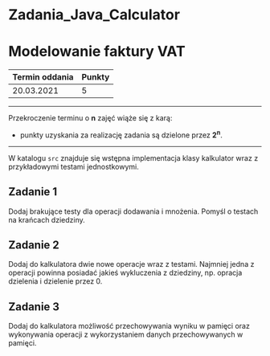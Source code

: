 # Zadania_Java_Calculator

# Modelowanie faktury VAT

| Termin oddania | Punkty     |
|----------------|:-----------|
|    20.03.2021  |  5        |

--- 
Przekroczenie terminu o **n** zajęć wiąże się z karą:
- punkty uzyskania za realizację zadania są dzielone przez **2<sup>n</sup>**.

--- 
W katalogu `src` znajduje się wstępna implementacja klasy kalkulator wraz z przykładowymi testami jednostkowymi.

## Zadanie 1

Dodaj brakujące testy dla operacji dodawania i mnożenia.
Pomyśl o testach na krańcach dziedziny. 

## Zadanie 2

Dodaj do kalkulatora dwie nowe operacje wraz z testami. 
Najmniej jedna z operacji powinna posiadać jakieś wykluczenia z dziedziny,
np. opracja dzielenia i dzielenie przez 0. 

## Zadanie 3

Dodaj do kalkulatora możliwość przechowywania wyniku w pamięci oraz wykonywania operacji 
z wykorzystaniem danych przechowywanych w pamięci.